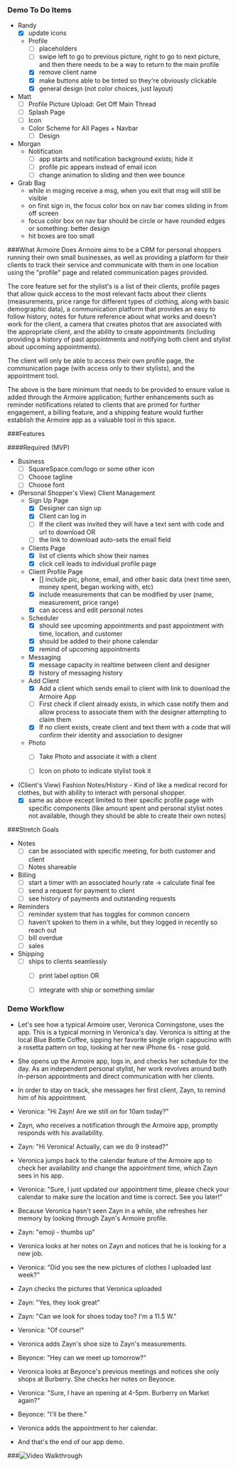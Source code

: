 ### Demo To Do Items

- Randy
  - [x] update icons
  - Profile
    - [ ] placeholders
    - [ ] swipe left to go to previous picture, right to go to next picture, and then there needs to be a way to return to the main profile
    - [x] remove client name
    - [x] make buttons able to be tinted so they're obviously clickable
    - [x] general design (not color choices, just layout)

- Matt
  - [ ] Profile Picture Upload: Get Off Main Thread
  - [ ] Splash Page
  - [ ] Icon
  - Color Scheme for All Pages + Navbar
    - [ ] Design

- Morgan
  - Notification
    - [ ] app starts and notification background exists; hide it
    - [ ] profile pic appears instead of email icon
    - [ ] change animation to sliding and then wee bounce

- Grab Bag
  - while in msging receive a msg, when you exit that msg will still be visible
  - on first sign in, the focus color box on nav bar comes sliding in from off screen
  - focus color box on nav bar should be circle or have rounded edges or something: better design
  - hit boxes are too small

###What Armoire Does
Armoire aims to be a CRM for personal shoppers running their own small businesses, as well as providing a platform for their clients to track their service and communicate with them in one location using the "profile" page and related communication pages provided. 

The core feature set for the stylist's is a list of their clients, profile pages that allow quick access to the most relevant facts about their clients (measurements, price range for different types of clothing, along with basic demographic data), a communication platform that provides an easy to follow history, notes for future reference about what works and doesn't work for the client, a camera that creates photos that are associated with the appropriate client, and the ability to create appointments (including providing a history of past appointments and notifying both client and stylist about upcoming appointments).

The client will only be able to access their own profile page, the communication page (with access only to their stylists), and the appointment tool. 

The above is the bare minimum that needs to be provided to ensure value is added through the Armoire application; further enhancements such as reminder notifications related to clients that are primed for further engagement, a billing feature, and a shipping feature would further establish the Armoire app as a valuable tool in this space.

###Features

####Required (MVP)

- Business
  - [ ] SquareSpace.com/logo or some other icon
  - [ ] Choose tagline
  - [ ] Choose font
- (Personal Shopper's View) Client Management
  - Sign Up Page
    - [x] Designer can sign up
    - [x] Client can log in
    - [ ] If the client was invited they will have a text sent with code and url to download
      OR
    - [ ] the link to download auto-sets the email field
  - Clients Page
    - [x] list of clients which show their names
    - [x] click cell leads to individual profile page
  - Client Profile Page
    - [] include pic, phone, email, and other basic data (next time seen, money spent, began working with, etc)
    - [x] include measurements that can be modified by user (name, measurement, price range)
    - [x] can access and edit personal notes
  - Scheduler
    - [x] should see upcoming appointments and past appointment with time, location, and customer
    - [x] should be added to their phone calendar
    - [x] remind of upcoming appointments
  - Messaging
    - [x] message capacity in realtime between client and designer
    - [x] history of messaging history
  - Add Client
    - [x] Add a client which sends email to client with link to download the Armoire App
    - [ ] First check if client already exists, in which case notify them and allow process to associate them with the designer attempting to claim them
    - [x] If no client exists, create client and text them with a code that will confirm their identity and association to designer
  - Photo
    - [ ] Take Photo and associate it with a client
    - [ ] Icon on photo to indicate stylist took it


- (Client's View) Fashion Notes/History - Kind of like a medical record for clothes, but with ability to interact with personal shopper.
  - [x] same as above except limited to their specific profile page with specific components (like amount spent and personal stylist notes not available, though they should be able to create their own notes)

###Stretch Goals

- Notes 
  - [ ] can be associated with specific meeting, for both customer and client 
  - [ ] Notes shareable
- Billing
  - [ ] start a timer with an associated hourly rate -> calculate final fee
  - [ ] send a request for payment to client
  - [ ] see history of payments and outstanding requests
- Reminders
  - [ ] reminder system that has toggles for common concern
  - [ ] haven't spoken to them in a while, but they logged in recently so reach out
  - [ ] bill overdue
  - [ ] sales
- Shipping
  - [ ] ships to clients seamlessly
    - [ ] print label option
    OR
    - [ ] integrate with ship or something similar



### Demo Workflow
- Let's see how a typical Armoire user, Veronica Corningstone, uses the app.  This is a typical morning in Veronica's day.  Veronica is sitting at the local Blue Bottle Coffee, sipping her favorite single origin cappucino with a rosetta pattern on top, looking at her new iPhone 6s - rose gold.
- She opens up the Armoire app, logs in, and checks her schedule for the day.  As an independent personal stylist, her work revolves around both in-person appointments and direct communication with her clients.
- In order to stay on track, she messages her first client, Zayn, to remind him of his appointment.
- Veronica: "Hi Zayn! Are we still on for 10am today?"
- Zayn, who receives a notification through the Armoire app, promptly responds with his availability.
- Zayn: "Hi Veronica! Actually, can we do 9 instead?"
- Veronica jumps back to the calendar feature of the Armoire app to check her availability and change the appointment time, which Zayn sees in his app.
- Veronica: "Sure, I just updated our appointment time, please check your calendar to make sure the location and time is correct.  See you later!"

- Because Veronica hasn't seen Zayn in a while, she refreshes her memory by looking through Zayn's Armoire profile.
- Zayn: "emoji - thumbs up"
- Veronica looks at her notes on Zayn and notices that he is looking for a new job.
- Veronica: "Did you see the new pictures of clothes I uploaded last week?"
- Zayn checks the pictures that Veronica uploaded
- Zayn: "Yes, they look great"
- Zayn: "Can we look for shoes today too?  I'm a 11.5 W."
- Veronica: "Of course!"
- Veronica adds Zayn's shoe size to Zayn's measurements.
- Beyonce: "Hey can we meet up tomorrow?"
- Veronica looks at Beyonce's previous meetings and notices she only shops at Burberry.  She checks her notes on Beyonce.
- Veronica: "Sure, I have an opening at 4-5pm.  Burberry on Market again?"
- Beyonce: "I'll be there."
- Veronica adds the appointment to her calendar.  
- And that's the end of our app demo.


###![Video Walkthrough](151020_ArmoireApp_Walkthrough.gif)
